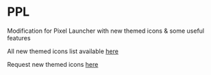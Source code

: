 # PPL
Modification for Pixel Launcher with new themed icons & some useful features

All new themed icons list available [here](https://github.com/immat0x1/PPL/blob/main/ThemedIconsList.md)

Request new themed icons [here](https://telegra.ph/Request-new-themed-icons-12-19)
